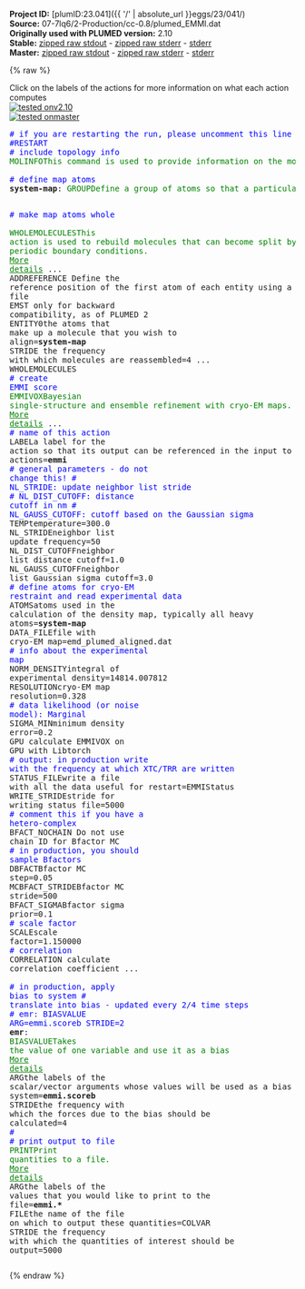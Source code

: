 **Project ID:** [plumID:23.041]({{ '/' | absolute_url }}eggs/23/041/)  
**Source:** 07-7lq6/2-Production/cc-0.8/plumed_EMMI.dat  
**Originally used with PLUMED version:** 2.10  
**Stable:** [zipped raw stdout](plumed_EMMI.dat.plumed.stdout.txt.zip) - [zipped raw stderr](plumed_EMMI.dat.plumed.stderr.txt.zip) - [stderr](plumed_EMMI.dat.plumed.stderr)  
**Master:** [zipped raw stdout](plumed_EMMI.dat.plumed_master.stdout.txt.zip) - [zipped raw stderr](plumed_EMMI.dat.plumed_master.stderr.txt.zip) - [stderr](plumed_EMMI.dat.plumed_master.stderr)  

{% raw %}
<div class="plumedpreheader">
<div class="headerInfo" id="value_details_data/07-7lq6/2-Production/cc-0.8/plumed_EMMI.dat"> Click on the labels of the actions for more information on what each action computes </div>
<div class="containerBadge">
<div class="headerBadge"><a href="plumed_EMMI.dat.plumed.stderr"><img src="https://img.shields.io/badge/v2.10-passing-green.svg" alt="tested onv2.10" /></a></div>
<div class="headerBadge"><a href="plumed_EMMI.dat.plumed_master.stderr"><img src="https://img.shields.io/badge/master-passing-green.svg" alt="tested onmaster" /></a></div>
</div>
</div>
<pre class="plumedlisting">
<span style="color:blue" class="comment"># if you are restarting the run, please uncomment this line</span>
<span style="color:blue" class="comment">#RESTART</span>
<span style="color:blue" class="comment"># include topology info</span>
<span class="plumedtooltip" style="color:green">MOLINFO<span class="right">This command is used to provide information on the molecules that are present in your system. <a href="https://www.plumed.org/doc-master/user-doc/html/MOLINFO" style="color:green">More details</a><i></i></span></span> <span class="plumedtooltip">STRUCTURE<span class="right">a file in pdb format containing a reference structure<i></i></span></span>=../../1-Data/step3_input_xtc.pdb  <span class="plumedtooltip">WHOLE<span class="right"> The reference structure is whole, i<i></i></span></span>
<br/><span style="color:blue" class="comment"># define map atoms</span>
<span style="display:none;" id="data/07-7lq6/2-Production/cc-0.8/plumed_EMMI.dat">The MOLINFO action with label <b></b> calculates something</span><b name="data/07-7lq6/2-Production/cc-0.8/plumed_EMMI.datsystem-map" onclick='showPath("data/07-7lq6/2-Production/cc-0.8/plumed_EMMI.dat","data/07-7lq6/2-Production/cc-0.8/plumed_EMMI.datsystem-map","data/07-7lq6/2-Production/cc-0.8/plumed_EMMI.datsystem-map","brown")'>system-map</b>: <span class="plumedtooltip" style="color:green">GROUP<span class="right">Define a group of atoms so that a particular list of atoms can be referenced with a single label in definitions of CVs or virtual atoms. <a href="https://www.plumed.org/doc-master/user-doc/html/GROUP" style="color:green">More details</a><i></i></span></span> <span class="plumedtooltip">NDX_FILE<span class="right">the name of index file (gromacs syntax)<i></i></span></span>=<b name="data/07-7lq6/2-Production/cc-0.8/plumed_EMMI.dat">../../1-Data/index.ndx</b> <span class="plumedtooltip">NDX_GROUP<span class="right">the name of the group to be imported (gromacs syntax) - first group found is used by default<i></i></span></span>=System-MAP

<span style="color:blue" class="comment"># make map atoms whole </span>
<span style="display:none;" id="data/07-7lq6/2-Production/cc-0.8/plumed_EMMI.datsystem-map">The GROUP action with label <b>system-map</b> calculates something</span><span class="plumedtooltip" style="color:green">WHOLEMOLECULES<span class="right">This action is used to rebuild molecules that can become split by the periodic boundary conditions. <a href="https://www.plumed.org/doc-master/user-doc/html/WHOLEMOLECULES" style="color:green">More details</a><i></i></span></span> ...
<span class="plumedtooltip">ADDREFERENCE<span class="right"> Define the reference position of the first atom of each entity using a PDB file<i></i></span></span> <span class="plumedtooltip">EMST<span class="right"> only for backward compatibility, as of PLUMED 2<i></i></span></span>
<span class="plumedtooltip">ENTITY0<span class="right">the atoms that make up a molecule that you wish to align<i></i></span></span>=<b name="data/07-7lq6/2-Production/cc-0.8/plumed_EMMI.datsystem-map">system-map</b> <span class="plumedtooltip">STRIDE<span class="right"> the frequency with which molecules are reassembled<i></i></span></span>=4
... WHOLEMOLECULES
<br/><span style="color:blue" class="comment"># create EMMI score</span>
<span class="plumedtooltip" style="color:green">EMMIVOX<span class="right">Bayesian single-structure and ensemble refinement with cryo-EM maps. <a href="https://www.plumed.org/doc-master/user-doc/html/EMMIVOX" style="color:green">More details</a><i></i></span></span> ...
<span style="color:blue" class="comment"># name of this action</span>
<span class="plumedtooltip">LABEL<span class="right">a label for the action so that its output can be referenced in the input to other actions<i></i></span></span>=<b name="data/07-7lq6/2-Production/cc-0.8/plumed_EMMI.datemmi" onclick='showPath("data/07-7lq6/2-Production/cc-0.8/plumed_EMMI.dat","data/07-7lq6/2-Production/cc-0.8/plumed_EMMI.datemmi","data/07-7lq6/2-Production/cc-0.8/plumed_EMMI.datemmi","brown")'>emmi</b>
<span style="color:blue" class="comment"># general parameters - do not change this!</span>
<span style="color:blue" class="comment"># NL_STRIDE: update neighbor list stride</span>
<span style="color:blue" class="comment"># NL_DIST_CUTOFF: distance cutoff in nm</span>
<span style="color:blue" class="comment"># NL_GAUSS_CUTOFF: cutoff based on the Gaussian sigma</span>
<span class="plumedtooltip">TEMP<span class="right">temperature<i></i></span></span>=300.0 <span class="plumedtooltip">NL_STRIDE<span class="right">neighbor list update frequency<i></i></span></span>=50 <span class="plumedtooltip">NL_DIST_CUTOFF<span class="right">neighbor list distance cutoff<i></i></span></span>=1.0 <span class="plumedtooltip">NL_GAUSS_CUTOFF<span class="right">neighbor list Gaussian sigma cutoff<i></i></span></span>=3.0
<span style="color:blue" class="comment"># define atoms for cryo-EM restraint and read experimental data</span>
<span class="plumedtooltip">ATOMS<span class="right">atoms used in the calculation of the density map, typically all heavy atoms<i></i></span></span>=<b name="data/07-7lq6/2-Production/cc-0.8/plumed_EMMI.datsystem-map">system-map</b> <span class="plumedtooltip">DATA_FILE<span class="right">file with cryo-EM map<i></i></span></span>=emd_plumed_aligned.dat
<span style="color:blue" class="comment"># info about the experimental map</span>
<span class="plumedtooltip">NORM_DENSITY<span class="right">integral of experimental density<i></i></span></span>=14814.007812 <span class="plumedtooltip">RESOLUTION<span class="right">cryo-EM map resolution<i></i></span></span>=0.328
<span style="color:blue" class="comment"># data likelihood (or noise model): Marginal</span>
<span class="plumedtooltip">SIGMA_MIN<span class="right">minimum density error<i></i></span></span>=0.2 <span class="plumedtooltip">GPU<span class="right"> calculate EMMIVOX on GPU with Libtorch<i></i></span></span>
<span style="color:blue" class="comment"># output: in production write with the frequency at which XTC/TRR are written</span>
<span class="plumedtooltip">STATUS_FILE<span class="right">write a file with all the data useful for restart<i></i></span></span>=EMMIStatus <span class="plumedtooltip">WRITE_STRIDE<span class="right">stride for writing status file<i></i></span></span>=5000
<span style="color:blue" class="comment"># comment this if you have a hetero-complex</span>
<span class="plumedtooltip">BFACT_NOCHAIN<span class="right"> Do not use chain ID for Bfactor MC<i></i></span></span>
<span style="color:blue" class="comment"># in production, you should sample Bfactors</span>
<span class="plumedtooltip">DBFACT<span class="right">Bfactor MC step<i></i></span></span>=0.05 <span class="plumedtooltip">MCBFACT_STRIDE<span class="right">Bfactor MC stride<i></i></span></span>=500 <span class="plumedtooltip">BFACT_SIGMA<span class="right">Bfactor sigma prior<i></i></span></span>=0.1
<span style="color:blue" class="comment"># scale factor</span>
<span class="plumedtooltip">SCALE<span class="right">scale factor<i></i></span></span>=1.150000
<span style="color:blue" class="comment"># correlation</span>
<span class="plumedtooltip">CORRELATION<span class="right"> calculate correlation coefficient<i></i></span></span>
...
<br/><span style="color:blue" class="comment"># in production, apply bias to system</span>
<span style="color:blue" class="comment"># translate into bias - updated every 2/4 time steps</span>
<span style="color:blue" class="comment"># emr: BIASVALUE ARG=emmi.scoreb STRIDE=2</span>
<span style="display:none;" id="data/07-7lq6/2-Production/cc-0.8/plumed_EMMI.datemmi">The EMMIVOX action with label <b>emmi</b> calculates the following quantities:<table  align="center" frame="void" width="95%" cellpadding="5%"><tr><td width="5%"><b> Quantity </b>  </td><td><b> Description </b> </td></tr><tr><td width="5%">emmi.scoreb</td><td>Bayesian score</td></tr><tr><td width="5%">emmi.scale</td><td>scale factor</td></tr><tr><td width="5%">emmi.offset</td><td>offset</td></tr><tr><td width="5%">emmi.accB</td><td>Bfactor MC acceptance</td></tr><tr><td width="5%">emmi.kbt</td><td>temperature in energy unit</td></tr><tr><td width="5%">emmi.corr</td><td>correlation coefficient</td></tr></table></span><b name="data/07-7lq6/2-Production/cc-0.8/plumed_EMMI.datemr" onclick='showPath("data/07-7lq6/2-Production/cc-0.8/plumed_EMMI.dat","data/07-7lq6/2-Production/cc-0.8/plumed_EMMI.datemr","data/07-7lq6/2-Production/cc-0.8/plumed_EMMI.datemr","brown")'>emr</b>: <span class="plumedtooltip" style="color:green">BIASVALUE<span class="right">Takes the value of one variable and use it as a bias <a href="https://www.plumed.org/doc-master/user-doc/html/BIASVALUE" style="color:green">More details</a><i></i></span></span> <span class="plumedtooltip">ARG<span class="right">the labels of the scalar/vector arguments whose values will be used as a bias on the system<i></i></span></span>=<b name="data/07-7lq6/2-Production/cc-0.8/plumed_EMMI.datemmi">emmi.scoreb</b> <span class="plumedtooltip">STRIDE<span class="right">the frequency with which the forces due to the bias should be calculated<i></i></span></span>=4
<span style="color:blue" class="comment">#</span>
<span style="color:blue" class="comment"># print output to file</span>
<span style="display:none;" id="data/07-7lq6/2-Production/cc-0.8/plumed_EMMI.datemr">The BIASVALUE action with label <b>emr</b> calculates the following quantities:<table  align="center" frame="void" width="95%" cellpadding="5%"><tr><td width="5%"><b> Quantity </b>  </td><td><b> Description </b> </td></tr><tr><td width="5%">emr.bias</td><td>the instantaneous value of the bias potential</td></tr><tr><td width="5%">emr._bias</td><td>one or multiple instances of this quantity can be referenced elsewhere in the input file</td></tr></table></span><span class="plumedtooltip" style="color:green">PRINT<span class="right">Print quantities to a file. <a href="https://www.plumed.org/doc-master/user-doc/html/PRINT" style="color:green">More details</a><i></i></span></span> <span class="plumedtooltip">ARG<span class="right">the labels of the values that you would like to print to the file<i></i></span></span>=<b name="data/07-7lq6/2-Production/cc-0.8/plumed_EMMI.datemmi">emmi.*</b> <span class="plumedtooltip">FILE<span class="right">the name of the file on which to output these quantities<i></i></span></span>=COLVAR <span class="plumedtooltip">STRIDE<span class="right"> the frequency with which the quantities of interest should be output<i></i></span></span>=5000
</pre>
{% endraw %}
